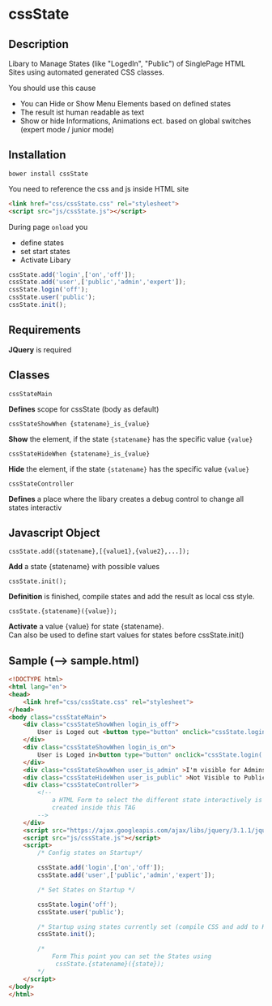 # cssState


## Description
Libary to Manage States (like "LogedIn", "Public") of SinglePage HTML Sites using automated generated CSS classes.

You should use this cause
* You can Hide or Show Menu Elements based on defined states
* The result ist human readable as text
* Show or hide Informations, Animations ect. based on global switches (expert mode / junior mode)

## Installation

    bower install cssState

You need to reference the css and js inside HTML site
```html
<link href="css/cssState.css" rel="stylesheet">
<script src="js/cssState.js"></script>
```
During page `onload` you  
* define states
* set start states
* Activate Libary
```Javascript
cssState.add('login',['on','off']);
cssState.add('user',['public','admin','expert']);
cssState.login('off');
cssState.user('public');
cssState.init();
```
## Requirements

__JQuery__ is required

## Classes

    cssStateMain

__Defines__ scope for cssState (body as default)

    cssStateShowWhen {statename}_is_{value}

__Show__ the element, if the state `{statename}`  has the specific  value `{value}`

    cssStateHideWhen {statename}_is_{value}

__Hide__ the element, if the state `{statename}`  has the specific  value `{value}`

    cssStateController

__Defines__ a place where the libary creates a debug control to change all states interactiv

## Javascript Object

    cssState.add({statename},[{value1},{value2},...]);

__Add__ a state {statename} with possible values 

    cssState.init();

__Definition__ is finished, compile states and add the result as local css style.

    cssState.{statename}({value});

__Activate__ a value {value} for state {statename}.   
Can also be used to define start values for states before cssState.init()


## Sample (--> sample.html)

```html
<!DOCTYPE html>
<html lang="en">
<head>
    <link href="css/cssState.css" rel="stylesheet">
</head>
<body class="cssStateMain">
    <div class="cssStateShowWhen login_is_off">
        User is Loged out <button type="button" onclick="cssState.login('on')">Login...</button>
    </div>
    <div class="cssStateShowWhen login_is_on">
        User is Loged in<button type="button" onclick="cssState.login('off')">Logout...</button>
    </div>
    <div class="cssStateShowWhen user_is_admin" >I'm visible for Admins</div>
    <div class="cssStateHideWhen user_is_public" >Not Visible to Public</div>
    <div class="cssStateController">
        <!-- 
            a HTML Form to select the different state interactively is
            created inside this TAG
        -->
    </div>
    <script src="https://ajax.googleapis.com/ajax/libs/jquery/3.1.1/jquery.min.js"></script>    
    <script src="js/cssState.js"></script>
    <script>
        /* Config states on Startup*/

        cssState.add('login',['on','off']);
        cssState.add('user',['public','admin','expert']);

        /* Set States on Startup */

        cssState.login('off');
        cssState.user('public');

        /* Startup using states currently set (compile CSS and add to Header Section) */
        cssState.init();

        /* 
            Form This point you can set the States using
             cssState.{statename}({state});
        */
    </script>
</body>
</html>

```

